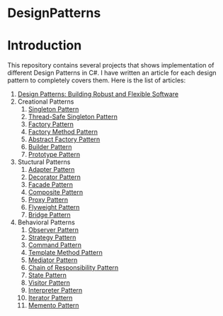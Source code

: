 # DesignPatterns
# Introduction
This repository contains several projects that shows implementation of different Design Patterns in C#.
I have written an article for each design pattern to completely covers them. Here is the list of articles:
<ol style="text-align: left;">
<li><a href="https://manish4dotnet.blogspot.com/2023/08/design-patterns-building-robust-and.html" target="_blank">Design Patterns: Building Robust and Flexible Software</a></li>
  <li>Creational Patterns
    <ol>
      <li><a href="https://manish4dotnet.blogspot.com/2023/08/design-pattern-singleton-design-pattern.html" target="_blank">Singleton Pattern</a></li>
      <li><a href="https://manish4dotnet.blogspot.com/2023/09/design-pattern-thread-safe-singleton.html" target="_blank">Thread-Safe Singleton Pattern</a></li>
      <li><a href="https://manish4dotnet.blogspot.com/2023/10/design-pattern-factory-design-pattern.html" target="_blank">Factory Pattern</a></li>
      <li><a href="https://manish4dotnet.blogspot.com/2023/10/design-pattern-factory-method-design.html" target="_blank">Factory Method Pattern</a></li>
      <li><a href="https://manish4dotnet.blogspot.com/2023/11/design-pattern-abstract-factory-design.html" target="_blank">Abstract Factory Pattern</a></li>
      <li><a href="https://manish4dotnet.blogspot.com/2023/12/design-pattern-builder-design-pattern.html" target="_blank">Builder Pattern</a></li>
      <li><a href="https://manish4dotnet.blogspot.com/2023/12/design-pattern-creational-pattern.html" target="_blank">Prototype Pattern</a></li>
    </ol>
  </li>
  <li>Stuctural Patterns
    <ol>
      <li><a href="https://manish4dotnet.blogspot.com/2023/12/adapter-design-pattern-in-c.html" target="_blank">Adapter Pattern</a></li>
       <li><a href="https://manish4dotnet.blogspot.com/2024/01/decorator-design-pattern-in-c.html" target="_blank">Decorator Pattern</a></li>
      <li><a href="https://manish4dotnet.blogspot.com/2024/01/facade-design-pattern-in-c.html" target="_blank">Facade Pattern</a></li>
      <li><a href="https://manish4dotnet.blogspot.com/2024/01/composite-design-pattern-in-c.html" target="_blank">Composite Pattern</a></li>
      <li><a href="https://manish4dotnet.blogspot.com/2024/01/proxy-design-pattern-in-c.html" target="_blank">Proxy Pattern</a></li>
      <li><a href="https://manish4dotnet.blogspot.com/2024/01/flyweight-design-pattern-in-c.html" target="_blank">Flyweight Pattern</a></li>
      <li><a href="https://manish4dotnet.blogspot.com/2024/01/bridge-design-pattern-in-c.html" target="_blank">Bridge Pattern</a></li>
    </ol>
  </li>
  <li>Behavioral Patterns
    <ol>
      <li><a href="https://manish4dotnet.blogspot.com/2024/03/observer-design-pattern-in-c.html" target="_blank">Observer Pattern</a></li>
      <li><a href="https://manish4dotnet.blogspot.com/2024/04/strategy-design-pattern-in-c.html" target="_blank">Strategy Pattern</a></li>
      <li><a href="https://manish4dotnet.blogspot.com/2024/04/command-design-pattern-in-c.html" target="_blank">Command Pattern</a></li>
     <li><a href="https://manish4dotnet.blogspot.com/2024/04/template-method-design-pattern-in-c.html" target="_blank">Template Method Pattern</a></li>
      <li><a href="https://manish4dotnet.blogspot.com/2024/04/mediator-design-pattern-in-c.html" target="_blank">Mediator Pattern</a></li>
      <li><a href="https://manish4dotnet.blogspot.com/2024/07/chain-of-responsibility-pattern-in-c.html" target="_blank">Chain of Responsibility Pattern</a></li>
      <li><a href="https://manish4dotnet.blogspot.com/2024/07/state-design-pattern-in-c.html" target="_blank">State Pattern</a></li>
      <li><a href="https://manish4dotnet.blogspot.com/2024/07/visitor-pattern-in-c.html" target="_blank">Visitor Pattern</a></li>
       <li><a href="https://manish4dotnet.blogspot.com/2024/09/interpreter-design-pattern-in-c.html" target="_blank">Interpreter Pattern</a></li>
       <li><a href="https://manish4dotnet.blogspot.com/2024/09/iterator-design-pattern-in-c.html" target="_blank">Iterator Pattern</a></li>
	   <li><a href="https://manish4dotnet.blogspot.com/2024/09/memento-design-pattern-in-c.html" target="_blank">Memento Pattern</a></li>
    </ol>
  </li>
</ol>

